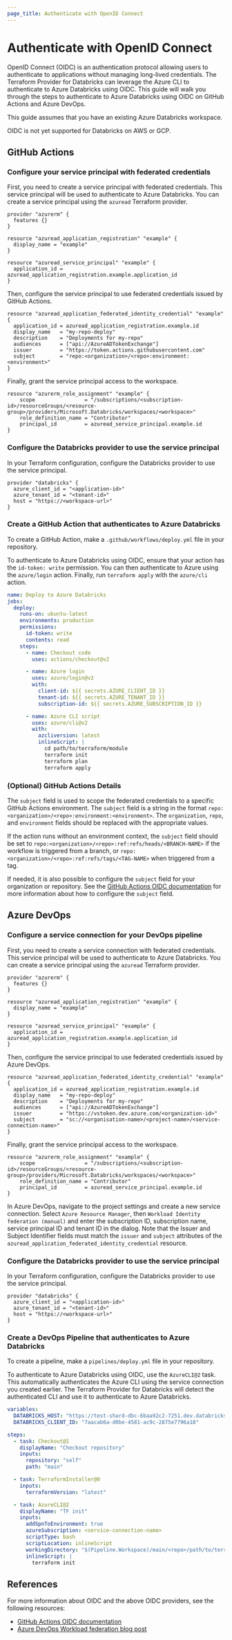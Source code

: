 ```yaml
---
page_title: Authenticate with OpenID Connect
---
```


# Authenticate with OpenID Connect

OpenID Connect (OIDC) is an authentication protocol allowing users to authenticate to applications without managing long-lived credentials. The Terraform Provider for Databricks can leverage the Azure CLI to authenticate to Azure Databricks using OIDC. This guide will walk you through the steps to authenticate to Azure Databricks using OIDC on GitHub Actions and Azure DevOps.

This guide assumes that you have an existing Azure Databricks workspace.

OIDC is not yet supported for Databricks on AWS or GCP.

## GitHub Actions

### Configure your service principal with federated credentials

First, you need to create a service principal with federated credentials. This service principal will be used to authenticate to Azure Databricks. You can create a service principal using the `azuread` Terraform provider.

```hcl
provider "azurerm" {
  features {}
}

resource "azuread_application_registration" "example" {
  display_name = "example"
}

resource "azuread_service_principal" "example" {
  application_id = azuread_application_registration.example.application_id
}
```

Then, configure the service principal to use federated credentials issued by GitHub Actions.

```hcl
resource "azuread_application_federated_identity_credential" "example" {
  application_id = azuread_application_registration.example.id
  display_name   = "my-repo-deploy"
  description    = "Deployments for my-repo"
  audiences      = ["api://AzureADTokenExchange"]
  issuer         = "https://token.actions.githubusercontent.com"
  subject        = "repo:<organization>/<repo>:environment:<environment>"
}
```

Finally, grant the service principal access to the workspace.

```hcl
resource "azurerm_role_assignment" "example" {
    scope                = "/subscriptions/<subscription-id>/resourceGroups/<resource-group>/providers/Microsoft.Databricks/workspaces/<workspace>"
    role_definition_name = "Contributor"
    principal_id         = azuread_service_principal.example.id
}
```

### Configure the Databricks provider to use the service principal

In your Terraform configuration, configure the Databricks provider to use the service principal.

```hcl
provider "databricks" {
  azure_client_id = "<application-id>"
  azure_tenant_id = "<tenant-id>"
  host = "https://<workspace-url>"
}
```

### Create a GitHub Action that authenticates to Azure Databricks

To create a GitHub Action, make a `.github/workflows/deploy.yml` file in your repository.

To authenticate to Azure Databricks using OIDC, ensure that your action has the `id-token: write` permission. You can then authenticate to Azure using the `azure/login` action. Finally, run `terraform apply` with the `azure/cli` action.

```yaml
name: Deploy to Azure Databricks
jobs:
  deploy:
    runs-on: ubuntu-latest
    environments: production
    permissions:
      id-token: write
      contents: read
    steps:
      - name: Checkout code
        uses: actions/checkout@v2

      - name: Azure login
        uses: azure/login@v2
        with:
          client-id: ${{ secrets.AZURE_CLIENT_ID }}
          tenant-id: ${{ secrets.AZURE_TENANT_ID }}
          subscription-id: ${{ secrets.AZURE_SUBSCRIPTION_ID }}

      - name: Azure CLI script
        uses: azure/cli@v2
        with:
          azcliversion: latest
          inlineScript: |
            cd path/to/terraform/module
            terraform init
            terraform plan
            terraform apply
```

### (Optional) GitHub Actions Details

The `subject` field is used to scope the federated credentials to a specific GitHub Actions environment. The `subject` field is a string in the format `repo:<organization>/<repo>:environment:<environment>`. The `organization`, `repo`, and `environment` fields should be replaced with the appropriate values.

If the action runs without an environment context, the `subject` field should be set to `repo:<organization>/<repo>:ref:refs/heads/<BRANCH-NAME>` if the workflow is triggered from a branch, or `repo:<organization>/<repo>:ref:refs/tags/<TAG-NAME>` when triggered from a tag.

If needed, it is also possible to configure the `subject` field for your organization or repository. See the [GitHub Actions OIDC documentation](https://docs.github.com/en/actions/security-for-github-actions/security-hardening-your-deployments/about-security-hardening-with-openid-connect) for more information about how to configure the `subject` field.

## Azure DevOps

### Configure a service connection for your DevOps pipeline

First, you need to create a service connection with federated credentials. This service principal will be used to authenticate to Azure Databricks. You can create a service principal using the `azuread` Terraform provider.

```hcl
provider "azurerm" {
  features {}
}

resource "azuread_application_registration" "example" {
  display_name = "example"
}

resource "azuread_service_principal" "example" {
  application_id = azuread_application_registration.example.application_id
}
```

Then, configure the service principal to use federated credentials issued by Azure DevOps.

```hcl
resource "azuread_application_federated_identity_credential" "example" {
  application_id = azuread_application_registration.example.id
  display_name   = "my-repo-deploy"
  description    = "Deployments for my-repo"
  audiences      = ["api://AzureADTokenExchange"]
  issuer         = "https://vstoken.dev.azure.com/<organization-id>"
  subject        = "sc://<organisation-name>/<project-name>/<service-connection-name>"
}
```

Finally, grant the service principal access to the workspace.

```hcl
resource "azurerm_role_assignment" "example" {
    scope                = "/subscriptions/<subscription-id>/resourceGroups/<resource-group>/providers/Microsoft.Databricks/workspaces/<workspace>"
    role_definition_name = "Contributor"
    principal_id         = azuread_service_principal.example.id
}
```

In Azure DevOps, navigate to the project settings and create a new service connection. Select `Azure Resource Manager`, then `Workload Identity federation (manual)` and enter the subscription ID, subscription name, service principal ID and tenant ID in the dialog. Note that the Issuer and Subject Identifier fields must match the `issuer` and `subject` attributes of the `azuread_application_federated_identity_credential` resource.

### Configure the Databricks provider to use the service principal

In your Terraform configuration, configure the Databricks provider to use the service principal.

```hcl
provider "databricks" {
  azure_client_id = "<application-id>"
  azure_tenant_id = "<tenant-id>"
  host = "https://<workspace-url>"
}
```

### Create a DevOps Pipeline that authenticates to Azure Databricks

To create a pipeline, make a `pipelines/deploy.yml` file in your repository.

To authenticate to Azure Databricks using OIDC, use the `AzureCLI@2` task. This automatically authenticates the Azure CLI using the service connection you created earlier. The Terraform Provider for Databricks will detect the authenticated CLI and use it to authenticate to Azure Databricks.

```yaml
variables:
  DATABRICKS_HOST: "https://test-shard-dbc-6baa92c2-7251.dev.databricks.com/"
  DATABRICKS_CLIENT_ID: "7aacab6a-d0be-4581-ac9c-2875e7796a18"

steps:
  - task: Checkout@1
    displayName: "Checkout repository"
    inputs:
      repository: "self"
      path: "main"

  - task: TerraformInstaller@0
    inputs:
      terraformVersion: "latest"

  - task: AzureCLI@2
    displayName: "TF init"
    inputs:
      addSpnToEnvironment: true
      azureSubscription: <service-connection-name>
      scriptType: bash
      scriptLocation: inlineScript
      workingDirectory: "$(Pipeline.Workspace)/main/<repo>/path/to/terraform/module"
      inlineScript: |
        terraform init
```

## References

For more information about OIDC and the above OIDC providers, see the following resources:

- [GitHub Actions OIDC documentation](https://docs.github.com/en/actions/security-for-github-actions/security-hardening-your-deployments/about-security-hardening-with-openid-connect)
- [Azure DevOps Workload federation blog post](https://devblogs.microsoft.com/devops/introduction-to-azure-devops-workload-identity-federation-oidc-with-terraform/)